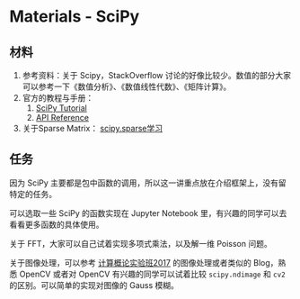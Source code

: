 # Materials - SciPy

## 材料

1. 参考资料：关于 Scipy，StackOverflow 讨论的好像比较少。数值的部分大家可以参考一下《数值分析》、《数值线性代数》、《矩阵计算》。
2. 官方的教程与手册：
    1. [SciPy Tutorial](https://docs.scipy.org/doc/scipy/reference/tutorial/index.html)
    2. [API Reference](http://scipy.github.io/devdocs/)
3. 关于Sparse Matrix： [scipy.sparse学习](http://blog.csdn.net/kancy110/article/details/73930106)

## 任务

因为 SciPy 主要都是包中函数的调用，所以这一讲重点放在介绍框架上，没有留特定的任务。

可以选取一些 SciPy 的函数实现在 Jupyter Notebook 里，有兴趣的同学可以去看看更多函数的具体使用。

关于 FFT，大家可以自己试着实现多项式乘法，以及解一维 Poisson 问题。

关于图像处理，可以参考 [计算概论实验班2017](http://162.105.86.206/) 的图像处理或者类似的 Blog，熟悉 OpenCV 或者对 OpenCV 有兴趣的同学可以试着比较 `scipy.ndimage` 和 `cv2` 的区别。可以简单的实现对图像的 Gauss 模糊。
